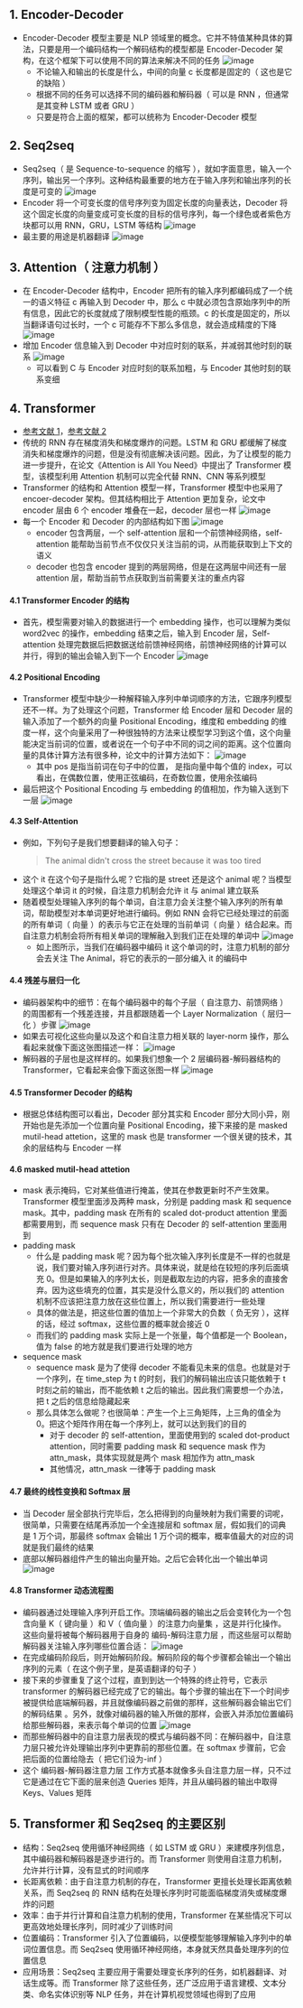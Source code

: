 ## 1. Encoder-Decoder

- Encoder-Decoder 模型主要是 NLP 领域里的概念。它并不特值某种具体的算法，只要是用一个编码结构一个解码结构的模型都是 Encoder-Decoder 架构，在这个框架下可以使用不同的算法来解决不同的任务
  ![image](https://github.com/jianyi-gronk/jianyi-gronk/assets/95062803/8792e4a9-852f-42e7-b784-c3935ddda8b8)
  - 不论输入和输出的长度是什么，中间的向量 c 长度都是固定的（ 这也是它的缺陷 ）
  - 根据不同的任务可以选择不同的编码器和解码器（ 可以是 RNN ，但通常是其变种 LSTM 或者 GRU ）
  - 只要是符合上面的框架，都可以统称为 Encoder-Decoder 模型

## 2. Seq2seq

- Seq2seq（ 是 Sequence-to-sequence 的缩写 ），就如字面意思，输入一个序列，输出另一个序列。这种结构最重要的地方在于输入序列和输出序列的长度是可变的
  ![image](https://github.com/jianyi-gronk/jianyi-gronk/assets/95062803/6c283b53-2018-4d72-b7b2-b8626538d9ce)
- Encoder 将一个可变长度的信号序列变为固定长度的向量表达，Decoder 将这个固定长度的向量变成可变长度的目标的信号序列，每一个绿色或者紫色方块都可以用 RNN，GRU，LSTM 等结构
  ![image](https://github.com/jianyi-gronk/jianyi-gronk/assets/95062803/84170574-92c0-4ace-9b22-0c5a3d91cc5f)
- 最主要的用途是机器翻译
  ![image](https://github.com/jianyi-gronk/jianyi-gronk/assets/95062803/2f2c43a4-7512-499e-a8de-8dc8ff3b3982)

## 3. Attention（ 注意力机制 ）

- 在 Encoder-Decoder 结构中，Encoder 把所有的输入序列都编码成了一个统一的语义特征 c 再输入到 Decoder 中，那么 c 中就必须包含原始序列中的所有信息，因此它的长度就成了限制模型性能的瓶颈。c 的长度是固定的，所以当翻译语句过长时，一个 c 可能存不下那么多信息，就会造成精度的下降
  ![image](https://github.com/jianyi-gronk/jianyi-gronk/assets/95062803/b981bf2e-10ff-4191-841b-486e36ee109b)
- 增加 Encoder 信息输入到 Decoder 中对应时刻的联系，并减弱其他时刻的联系
  ![image](https://github.com/jianyi-gronk/jianyi-gronk/assets/95062803/707eb470-fbb8-4e41-bdf6-1abf7473d15c)
  - 可以看到 C 与 Encoder 对应时刻的联系加粗，与 Encoder 其他时刻的联系变细

## 4. Transformer

- [参考文献 1](https://juejin.cn/post/6953818601350496287)，[参考文献 2](https://www.cnblogs.com/mantch/p/11591937.html)
- 传统的 RNN 存在梯度消失和梯度爆炸的问题。LSTM 和 GRU 都缓解了梯度消失和梯度爆炸的问题，但是没有彻底解决该问题。因此，为了让模型的能力进一步提升，在论文《Attention is All You Need》中提出了 Transformer 模型，该模型利用 Attention 机制可以完全代替 RNN、CNN 等系列模型
- Transformer 的结构和 Attention 模型一样，Transformer 模型中也采用了 encoer-decoder 架构。但其结构相比于 Attention 更加复杂，论文中 encoder 层由 6 个 encoder 堆叠在一起，decoder 层也一样
  ![image](https://github.com/jianyi-gronk/jianyi-gronk/assets/95062803/d61184ef-f477-490c-8ea5-966a856c291e)
- 每一个 Encoder 和 Decoder 的内部结构如下图
  ![image](https://github.com/jianyi-gronk/jianyi-gronk/assets/95062803/df7a175d-ead5-4054-8330-736ecc5ffdff)
  - encoder 包含两层，一个 self-attention 层和一个前馈神经网络，self-attention 能帮助当前节点不仅仅只关注当前的词，从而能获取到上下文的语义
  - decoder 也包含 encoder 提到的两层网络，但是在这两层中间还有一层 attention 层，帮助当前节点获取到当前需要关注的重点内容

#### 4.1 Transformer Encoder 的结构

- 首先，模型需要对输入的数据进行一个 embedding 操作，也可以理解为类似 word2vec 的操作，embedding 结束之后，输入到 Encoder 层，Self-attention 处理完数据后把数据送给前馈神经网络，前馈神经网络的计算可以并行，得到的输出会输入到下一个 Encoder
  ![image](https://github.com/jianyi-gronk/jianyi-gronk/assets/95062803/0a4cb225-8070-4124-95be-b762ac28e213)

#### 4.2 Positional Encoding

- Transformer 模型中缺少一种解释输入序列中单词顺序的方法，它跟序列模型还不一样。为了处理这个问题，Transformer 给 Encoder 层和 Decoder 层的输入添加了一个额外的向量 Positional Encoding，维度和 embedding 的维度一样，这个向量采用了一种很独特的方法来让模型学习到这个值，这个向量能决定当前词的位置，或者说在一个句子中不同的词之间的距离。这个位置向量的具体计算方法有很多种，论文中的计算方法如下：
  ![image](https://github.com/jianyi-gronk/jianyi-gronk/assets/95062803/63cd2bed-a722-43a6-baf3-f4d53927a34f)
  - 其中 pos 是指当前词在句子中的位置， 是指向量中每个值的 index，可以看出，在偶数位置，使用正弦编码，在奇数位置，使用余弦编码
- 最后把这个 Positional Encoding 与 embedding 的值相加，作为输入送到下一层
  ![image](https://github.com/jianyi-gronk/jianyi-gronk/assets/95062803/ce79a60a-e969-4009-a3da-1fee3aa3c2b7)

#### 4.3 Self-Attention

- 例如，下列句子是我们想要翻译的输入句子：
  > The animal didn't cross the street because it was too tired
- 这个 it 在这个句子是指什么呢？它指的是 street 还是这个 animal 呢？当模型处理这个单词 it 的时候，自注意力机制会允许 it 与 animal 建立联系
- 随着模型处理输入序列的每个单词，自注意力会关注整个输入序列的所有单词，帮助模型对本单词更好地进行编码。例如 RNN 会将它已经处理过的前面的所有单词（ 向量 ）的表示与它正在处理的当前单词（ 向量 ）结合起来。而自注意力机制会将所有相关单词的理解融入到我们正在处理的单词中
  ![image](https://github.com/jianyi-gronk/jianyi-gronk/assets/95062803/bed9acdb-3184-4999-99eb-6d0276f9de9a)
  - 如上图所示，当我们在编码器中编码 it 这个单词的时，注意力机制的部分会去关注 The Animal，将它的表示的一部分编入 it 的编码中

#### 4.4 残差与层归一化

- 编码器架构中的细节：在每个编码器中的每个子层（ 自注意力、前馈网络 ）的周围都有一个残差连接，并且都跟随着一个 Layer Normalization（ 层归一化 ）步骤
  ![image](https://github.com/jianyi-gronk/jianyi-gronk/assets/95062803/276111d6-ef68-4500-b998-0a9c79b0fdd9)
- 如果去可视化这些向量以及这个和自注意力相关联的 layer-norm 操作，那么看起来就像下面这张图描述一样：
  ![image](https://github.com/jianyi-gronk/jianyi-gronk/assets/95062803/20533e23-b62f-4a38-8103-edec8f9f0ed0)
- 解码器的子层也是这样样的。如果我们想象一个 2 层编码器-解码器结构的 Transformer，它看起来会像下面这张图一样
  ![image](https://github.com/jianyi-gronk/jianyi-gronk/assets/95062803/557efcac-92ad-4e42-9470-08d10ab0e3e7)

#### 4.5 Transformer Decoder 的结构

- 根据总体结构图可以看出，Decoder 部分其实和 Encoder 部分大同小异，刚开始也是先添加一个位置向量 Positional Encoding，接下来接的是 masked mutil-head attetion，这里的 mask 也是 transformer 一个很关键的技术，其余的层结构与 Encoder 一样

#### 4.6 masked mutil-head attetion

- mask 表示掩码，它对某些值进行掩盖，使其在参数更新时不产生效果。 Transformer 模型里面涉及两种 mask，分别是 padding mask 和 sequence mask。其中，padding mask 在所有的 scaled dot-product attention 里面都需要用到，而 sequence mask 只有在 Decoder 的 self-attention 里面用到
- padding mask
  - 什么是 padding mask 呢？因为每个批次输入序列长度是不一样的也就是说，我们要对输入序列进行对齐。具体来说，就是给在较短的序列后面填充 0。但是如果输入的序列太长，则是截取左边的内容，把多余的直接舍弃。因为这些填充的位置，其实是没什么意义的，所以我们的 attention 机制不应该把注意力放在这些位置上，所以我们需要进行一些处理
  - 具体的做法是，把这些位置的值加上一个非常大的负数（ 负无穷 ），这样的话，经过 softmax，这些位置的概率就会接近 0
  - 而我们的 padding mask 实际上是一个张量，每个值都是一个 Boolean，值为 false 的地方就是我们要进行处理的地方
- sequence mask
  - sequence mask 是为了使得 decoder 不能看见未来的信息。也就是对于一个序列，在 time_step 为 t 的时刻，我们的解码输出应该只能依赖于 t 时刻之前的输出，而不能依赖 t 之后的输出。因此我们需要想一个办法，把 t 之后的信息给隐藏起来
  - 那么具体怎么做呢？也很简单：产生一个上三角矩阵，上三角的值全为 0。把这个矩阵作用在每一个序列上，就可以达到我们的目的
    - 对于 decoder 的 self-attention，里面使用到的 scaled dot-product attention，同时需要 padding mask 和 sequence mask 作为 attn_mask，具体实现就是两个 mask 相加作为 attn_mask
    - 其他情况，attn_mask 一律等于 padding mask

#### 4.7 最终的线性变换和 Softmax 层

- 当 Decoder 层全部执行完毕后，怎么把得到的向量映射为我们需要的词呢，很简单，只需要在结尾再添加一个全连接层和 softmax 层，假如我们的词典是 1 万个词，那最终 softmax 会输出 1 万个词的概率，概率值最大的对应的词就是我们最终的结果
- 底部以解码器组件产生的输出向量开始。之后它会转化出一个输出单词
  ![image](https://github.com/jianyi-gronk/jianyi-gronk/assets/95062803/46fb3af8-9559-428d-bc7c-8412a8da2fe2)

#### 4.8 Transformer 动态流程图

- 编码器通过处理输入序列开启工作。顶端编码器的输出之后会变转化为一个包含向量 K（ 键向量 ）和 V（ 值向量 ）的注意力向量集 ，这是并行化操作。 这些向量将被每个解码器用于自身的 编码-解码注意力层 ，而这些层可以帮助解码器关注输入序列哪些位置合适：
  ![image](https://github.com/jianyi-gronk/jianyi-gronk/assets/95062803/b23d748e-3d72-4e4f-aa6b-c3448a742875)
- 在完成编码阶段后，则开始解码阶段。解码阶段的每个步骤都会输出一个输出序列的元素（ 在这个例子里，是英语翻译的句子 ）
- 接下来的步骤重复了这个过程，直到到达一个特殊的终止符号，它表示 transformer 的解码器已经完成了它的输出。每个步骤的输出在下一个时间步被提供给底端解码器，并且就像编码器之前做的那样，这些解码器会输出它们的解码结果 。另外，就像对编码器的输入所做的那样，会嵌入并添加位置编码给那些解码器，来表示每个单词的位置
  ![image](https://github.com/jianyi-gronk/jianyi-gronk/assets/95062803/955a34a3-9a9d-4f90-985b-8cc84513619c)
- 而那些解码器中的自注意力层表现的模式与编码器不同：在解码器中，自注意力层只被允许处理输出序列中更靠前的那些位置。在 softmax 步骤前，它会把后面的位置给隐去（ 把它们设为-inf ）
- 这个 编码器-解码器注意力层 工作方式基本就像多头自注意力层一样，只不过它是通过在它下面的层来创造 Queries 矩阵，并且从编码器的输出中取得 Keys、Values 矩阵

## 5. Transformer 和 Seq2seq 的主要区别

- 结构：Seq2seq 使用循环神经网络（ 如 LSTM 或 GRU ）来建模序列信息，其中编码器和解码器是逐步进行的。而 Transformer 则使用自注意力机制，允许并行计算，没有显式的时间顺序
- 长距离依赖：由于自注意力机制的存在，Transformer 更擅长处理长距离依赖关系，而 Seq2seq 的 RNN 结构在处理长序列时可能面临梯度消失或梯度爆炸的问题
- 效率：由于并行计算和自注意力机制的使用，Transformer 在某些情况下可以更高效地处理长序列，同时减少了训练时间
- 位置编码：Transformer 引入了位置编码，以便模型能够理解输入序列中的单词位置信息。而 Seq2seq 使用循环神经网络，本身就天然具备处理序列的位置信息
- 应用场景：Seq2seq 主要应用于需要处理变长序列的任务，如机器翻译、对话生成等。而 Transformer 除了这些任务，还广泛应用于语言建模、文本分类、命名实体识别等 NLP 任务，并在计算机视觉领域也得到了应用
